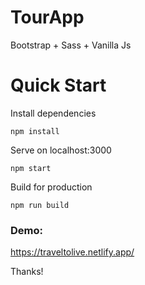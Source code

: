 # TourApp

Bootstrap + Sass + Vanilla Js

# Quick Start

Install dependencies
```
npm install
```
Serve on localhost:3000
```
npm start
```

Build for production
```
npm run build
```

### Demo: 
https://traveltolive.netlify.app/

Thanks!
